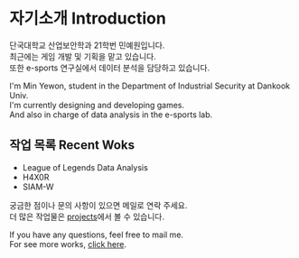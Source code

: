 # 자기소개  Introduction

단국대학교 산업보안학과 21학번 민예원입니다.  
최근에는 게임 개발 및 기획을 맡고 있습니다.  
또한 e-sports 연구실에서 데이터 분석을 담당하고 있습니다.  

I'm Min Yewon, student in the Department of Industrial Security at Dankook Univ.  
I'm currently designing and developing games.  
And also in charge of data analysis in the e-sports lab.  


## 작업 목록  Recent Woks

- League of Legends Data Analysis
- H4X0R
- SIAM-W

궁금한 점이나 문의 사항이 있으면 메일로 연락 주세요.  
더 많은 작업물은 [projects](/projects/)에서 볼 수 있습니다.  

If you have any questions, feel free to mail me.  
For see more works, [click here](/projects/).
